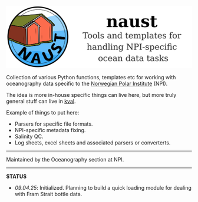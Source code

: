 ![image](documents/graphics/naust_banner.png)

Collection of various Python functions, templates etc for working with oceanography data specific to the [Norwegian Polar Institute](https://www.npolar.no/en/) (NPI).

The idea is more in-house specific things can live here, but more truly general stuff can live in [kval](github.com/NPIOcean/kval).

Example of things to put here:

- Parsers for specific file formats.
- NPI-specific metadata fixing.
- Salinity QC.
- Log sheets, excel sheets and associated parsers or converterts.

____

Maintained by the Oceanography section at NPI.
____

**STATUS**

- *09.04.25*: Initialized. Planning to build a quick loading module for dealing with Fram Strait bottle data.